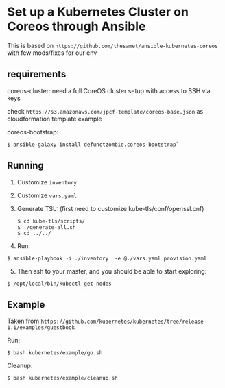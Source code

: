 Set up a Kubernetes Cluster on Coreos through Ansible
========================================================================

This is based on `https://github.com/thesamet/ansible-kubernetes-coreos` with few mods/fixes for our env


requirements
------------
coreos-cluster: need a full CoreOS cluster setup with access to SSH via keys

check `https://s3.amazonaws.com/jpcf-template/coreos-base.json` as cloudformation template example

coreos-bootstrap:

```
$ ansible-galaxy install defunctzombie.coreos-bootstrap`
```

Running
-------
1. Customize `inventory`

2. Customize `vars.yaml`

3. Generate TSL: (first need to customize kube-tls/conf/openssl.cnf)
   ```
   $ cd kube-tls/scripts/
   $ ./generate-all.sh
   $ cd ../../
   ```

4. Run:
```
$ ansible-playbook -i ./inventory  -e @./vars.yaml provision.yaml
```

5. Then ssh to your master, and you should be able to start exploring:
```
$ /opt/local/bin/kubectl get nodes
```

Example
-------
Taken from `https://github.com/kubernetes/kubernetes/tree/release-1.1/examples/guestbook`

Run:
```
$ bash kubernetes/example/go.sh
```

Cleanup:
```
$ bash kubernetes/example/cleanup.sh
```

